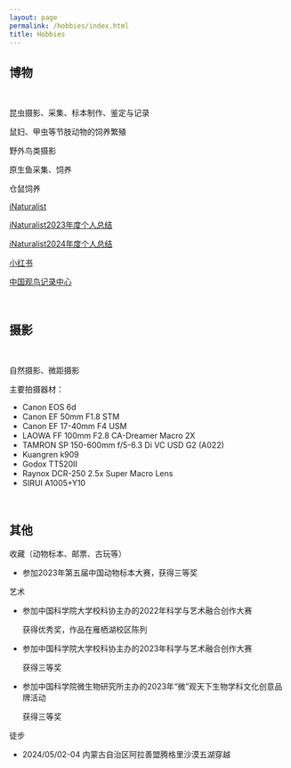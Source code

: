 ```yaml
---
layout: page
permalink: /hobbies/index.html
title: Hobbies
---
```


## 博物

<br>

昆虫摄影、采集、标本制作、鉴定与记录

鼠妇、甲虫等节肢动物的饲养繁殖

野外鸟类摄影

原生鱼采集、饲养

仓鼠饲养

[iNaturalist](https://www.inaturalist.org/people/6364475)

[iNaturalist2023年度个人总结](https://www.inaturalist.org/stats/2023/guanmushan)

[iNaturalist2024年度个人总结](https://www.inaturalist.org/stats/2024/guanmushan)

[小红书](https://www.xiaohongshu.com/user/profile/63f389a4000000001001ce80?xhsshare=CopyLink&appuid=63f389a4000000001001ce80&apptime=1684507060)

[中国观鸟记录中心](http://www.birdreport.cn/member/index.html)

<br>


## 摄影

<br>

自然摄影、微距摄影

主要拍摄器材：

- Canon EOS 6d
- Canon EF 50mm F1.8 STM
- Canon EF 17-40mm F4 USM
- LAOWA FF 100mm F2.8 CA-Dreamer Macro 2X
- TAMRON SP 150-600mm f/5-6.3 Di VC USD G2 (A022)
- Kuangren k909
- Godox TT520II
- Raynox DCR-250 2.5x Super Macro Lens
- SIRUI A1005+Y10

<br>

## 其他



收藏（动物标本、邮票、古玩等）

- 参加2023年第五届中国动物标本大赛，获得三等奖

艺术

- 参加中国科学院大学校科协主办的2022年科学与艺术融合创作大赛

  获得优秀奖，作品在雁栖湖校区陈列

- 参加中国科学院大学校科协主办的2023年科学与艺术融合创作大赛

  获得三等奖

- 参加中国科学院微生物研究所主办的2023年“微”观天下生物学科文化创意品牌活动

  获得三等奖

徒步

- 2024/05/02-04 内蒙古自治区阿拉善盟腾格里沙漠五湖穿越
